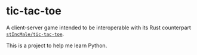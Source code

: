 # tic-tac-toe
A client-server game intended to be interoperable with its Rust counterpart [`stIncMale/tic-tac-toe`](https://github.com/stIncMale/tic-tac-toe).

This is a project to help me learn Python.
